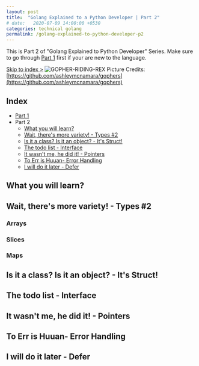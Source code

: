 ```yaml
---
layout: post
title:  "Golang Explained to a Python Developer | Part 2"
# date:   2020-07-09 14:00:00 +0530
categories: technical golang
permalink: /golang-explained-to-python-developer-p2
---
```

This is Part 2 of "Golang Explained to Python Developer" Series. Make sure to go through [Part 1](/golang-explained-to-python-developer-p1) first if your are new to the language.  

[Skip to index >](#index#part-2)
![GOPHER-RIDING-REX](https://github.com/ashleymcnamara/gophers/blob/master/GOPHER%20RIDING%20REX.png?raw=true)
Picture Credits: [https://github.com/ashleymcnamara/gophers](https://github.com/ashleymcnamara/gophers)

## Index
- [Part 1](/golang-explained-to-python-developer-p1)
- Part 2
  - [What you will learn?](#what-you-will-learn)
  - [Wait, there's more variety! - Types #2](#wait-theres-more-variety---types-2)
  - [Is it a class? Is it an object? - It's Struct!](#is-it-a-class-is-it-an-object---its-struct)
  - [The todo list - Interface](#the-todo-list---interface)
  - [It wasn't me, he did it! - Pointers](#it-wasnt-me-he-did-it---pointers)
  - [To Err is Huuan- Error Handling](#to-err-is-huuan--error-handling)
  - [I will do it later - Defer](#i-will-do-it-later---defer)

## What you will learn?


## Wait, there's more variety! - Types #2

### Arrays
### Slices
### Maps
## Is it a class? Is it an object? - It's Struct!

## The todo list - Interface

## It wasn't me, he did it! - Pointers

## To Err is Huuan- Error Handling

## I will do it later - Defer
